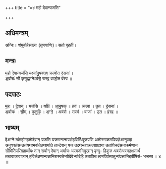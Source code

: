 +++
title = "०४ महो देवान्यजसि"

+++
## अधिमन्त्रम्
अग्निः। शंयुर्बार्हस्पत्यः (तृणपाणिः)। सतो बृहती।

## मन्त्रः
म॒हो दे॒वान्यज॑सि॒ यक्ष्या॑नु॒षक्तव॒ क्रत्वो॒त दं॒सना॑ ।  
अ॒र्वाचः॑ सीं कृणुह्य॒ग्नेऽव॑से॒ रास्व॒ वाजो॒त वं॑स्व ॥

## पदपाठः
म॒हः । दे॒वान् । यज॑सि । यक्षि॑ । आ॒नु॒षक् । तव॑ । क्रत्वा॑ । उ॒त । दं॒सना॑ ।  
अ॒र्वाचः॑ । सी॒म् । कृ॒णु॒हि॒ । अ॒ग्ने॒ । अव॑से । रास्व॑ । वाजा॑ । उ॒त । वं॒स्व॒ ॥

## भाष्यम्
हेअग्ने त्वंमहोमहतोदेवान् यजसि यजमानानांयज्ञेहविर्भिःपूजयसि अतोस्माकमपियज्ञेआनुषक् अनुषक्तंसन्ततंयथाभवतितथायक्षि तान्देवान् यज तदर्थन्तवक्रत्वाप्रज्ञया उतापिचदंसनाकर्मणाच सीमितिपरिग्रहार्थीयः तान् सर्वान् देवान् अर्वाचः अस्मदभिमुखान् कृणु- हिकुरु अवसेअस्मद्रक्षणार्थं तथावाजावाजान् हविर्लक्षणान्यन्नानिरास्वतेभ्योदेवेभ्योदेहि उतापिच त्वमपिवंस्वतुभ्यंप्रत्तानिहवींषिसं- भजस्व ॥ ४ ॥